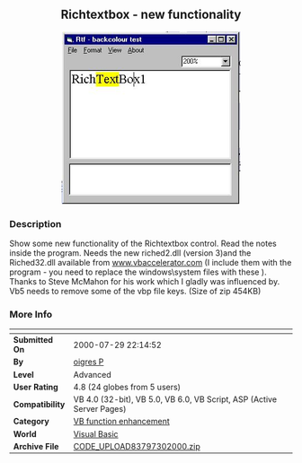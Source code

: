 ﻿<div align="center">

## Richtextbox \- new functionality

<img src="PIC20007121352588648.jpg">
</div>

### Description

Show some new functionality of the Richtextbox control. Read the notes inside the program. Needs the new riched2.dll (version 3)and the Riched32.dll available from www.vbaccelerator.com (I include them with the program - you need to replace the windows\system files with these ). Thanks to Steve McMahon for his work which I gladly was influenced by. Vb5 needs to remove some of the vbp file keys. (Size of zip 454KB)
 
### More Info
 


<span>             |<span>
---                |---
**Submitted On**   |2000-07-29 22:14:52
**By**             |[oigres P](https://github.com/Planet-Source-Code/PSCIndex/blob/master/ByAuthor/oigres-p.md)
**Level**          |Advanced
**User Rating**    |4.8 (24 globes from 5 users)
**Compatibility**  |VB 4\.0 \(32\-bit\), VB 5\.0, VB 6\.0, VB Script, ASP \(Active Server Pages\) 
**Category**       |[VB function enhancement](https://github.com/Planet-Source-Code/PSCIndex/blob/master/ByCategory/vb-function-enhancement__1-25.md)
**World**          |[Visual Basic](https://github.com/Planet-Source-Code/PSCIndex/blob/master/ByWorld/visual-basic.md)
**Archive File**   |[CODE\_UPLOAD83797302000\.zip](https://github.com/Planet-Source-Code/oigres-p-richtextbox-new-functionality__1-9715/archive/master.zip)








